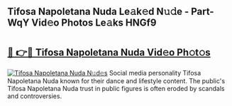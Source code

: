## Tifosa Napoletana Nuda Le𝚊k𝚎d N𝚞𝚍e - Part-WqY Vid𝚎o Photos Le𝚊ks HNGf9

# <h2><a href="http://fbfhw9.evod.top/?m=Tifosa+Napoletana+Nuda">🔗 👉🔴 Tifosa Napoletana Nuda Vid𝚎o Ph𝚘t𝚘s</a></h2>

[![Tifosa Napoletana Nuda N𝚞d𝚎s](https://i.imgur.com/8V9OHl7.gif)](http://fbfhw9.evod.top/?m=Tifosa+Napoletana+Nuda)
Social media personality Tifosa Napoletana Nuda known for their dance and lifestyle content. The public's Tifosa Napoletana Nuda trust in public figures is often eroded by scandals and controversies. 

